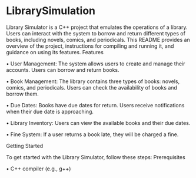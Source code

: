 # LibrarySimulation
Library Simulator is a C++ project that emulates the operations of a library. Users can interact with the system to borrow and return different types of books, including novels, comics, and periodicals. This README provides an overview of the project, instructions for compiling and running it, and guidance on using its features.
Features

• User Management: The system allows users to create and manage their accounts. Users can borrow and return books.
  
• Book Management: The library contains three types of books: novels, comics, and periodicals. Users can check the availability of books and borrow them.
    
• Due Dates: Books have due dates for return. Users receive notifications when their due date is approaching.
  
• Library Inventory: Users can view the available books and their due dates.
  
• Fine System: If a user returns a book late, they will be charged a fine.

Getting Started

To get started with the Library Simulator, follow these steps:
Prerequisites

• C++ compiler (e.g., g++)
